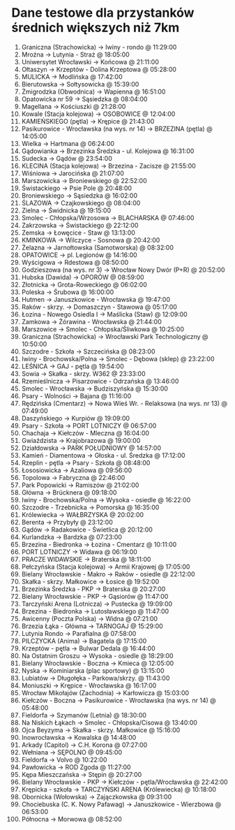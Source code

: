 # Dane testowe dla przystanków średnich większych niż 7km 

1. Graniczna (Strachowicka) -> Iwiny - rondo @ 11:29:00
2. Mroźna -> Lutynia - Straż @ 18:05:00
3. Uniwersytet Wrocławski -> Końcowa @ 21:11:00
4. Ołtaszyn -> Krzeptów - Dolina Krzeptowa @ 05:28:00
5. MULICKA -> Modlińska @ 17:42:00
6. Bierutowska -> Sołtysowicka @ 15:39:00
7. Żmigrodzka (Obwodnica) -> Wapienna @ 16:51:00
8. Opatowicka nr 59 -> Sąsiedzka @ 08:04:00
9. Magellana -> Kościuszki @ 21:28:00
10. Kowale (Stacja kolejowa) -> OSOBOWICE @ 12:04:00
11. KAMIEŃSKIEGO (pętla) -> Krępice @ 21:43:00
12. Pasikurowice - Wrocławska (na wys. nr 14) -> BRZEZINA (pętla) @ 14:05:00
13. Wielka -> Hartmana @ 06:24:00
14. Gądowianka -> Brzezinka Średzka - ul. Kolejowa @ 16:31:00
15. Sudecka -> Gądów @ 23:54:00
16. KLECINA (Stacja kolejowa) -> Brzezina - Zacisze @ 21:55:00
17. Wiśniowa -> Jarocińska @ 21:07:00
18. Marszowicka -> Broniewskiego @ 22:52:00
19. Świstackiego -> Psie Pole @ 20:48:00
20. Broniewskiego -> Sąsiedzka @ 16:02:00
21. ŚLAZOWA -> Czajkowskiego @ 08:04:00
22. Zielna -> Świdnicka @ 19:15:00
23. Smolec - Chłopska/Wrzosowa -> BLACHARSKA @ 07:46:00
24. Zakrzowska -> Świstackiego @ 22:12:00
25. Zemska -> Łowęcice - Staw @ 13:13:00
26. KMINKOWA -> Wilczyce - Sosnowa @ 20:42:00
27. Żelazna -> Jarnołtowska (Samotworska) @ 08:32:00
28. OPATOWICE -> pl. Legionów @ 14:16:00
29. Wyścigowa -> Rdestowa @ 08:50:00
30. Godzieszowa (na wys. nr 3) -> Wrocław Nowy Dwór (P+R) @ 20:52:00
31. Hubska (Dawida) -> OPORÓW @ 08:59:00
32. Złotnicka -> Grota-Roweckiego @ 06:02:00
33. Poleska -> Śrubowa @ 16:00:00
34. Hutmen -> Januszkowice - Wrocławska @ 19:47:00
35. Raków - skrzy. -> Domaszczyn - Stawowa @ 05:17:00
36. Łozina - Nowego Osiedla I -> Maślicka (Staw) @ 12:09:00
37. Zamkowa -> Żórawina - Wrocławska @ 21:44:00
38. Marszowice -> Smolec - Chłopska/Śliwkowa @ 10:25:00
39. Graniczna (Strachowicka) -> Wrocławski Park Technologiczny @ 10:50:00
40. Szczodre - Szkoła -> Szczecińska @ 08:23:00
41. Iwiny - Brochowska/Polna -> Smolec - Dębowa (sklep) @ 23:22:00
42. LEŚNICA -> GAJ - pętla @ 19:54:00
43. Sowia -> Skałka - skrzy. W362 @ 23:33:00
44. Rzemieślnicza -> Pisarzowice - Odrzańska @ 13:46:00
45. Smolec - Wrocławska -> Budziszyńska @ 15:30:00
46. Psary - Wolności -> Bajana @ 11:16:00
47. Rędzińska (Cmentarz) -> Nowa Wieś Wr. - Relaksowa (na wys. nr 13) @ 07:49:00
48. Daszyńskiego -> Kurpiów @ 19:09:00
49. Psary - Szkoła -> PORT LOTNICZY @ 06:57:00
50. Chachaja -> Kiełczów - Mleczna @ 16:04:00
51. Gwiaździsta -> Krajobrazowa @ 19:00:00
52. Działdowska -> PARK POŁUDNIOWY @ 14:57:00
53. Kamień - Diamentowa -> Głoska - ul. Średzka @ 17:12:00
54. Rzeplin - pętla -> Psary - Szkoła @ 08:48:00
55. Łososiowicka -> Azaliowa @ 09:56:00
56. Topolowa -> Fabryczna @ 22:46:00
57. Park Popowicki -> Ramiszów @ 21:02:00
58. Główna -> Brücknera @ 09:18:00
59. Iwiny - Brochowska/Polna -> Wysoka - osiedle @ 16:22:00
60. Szczodre - Trzebnicka -> Pomorska @ 16:35:00
61. Królewiecka -> WAŁBRZYSKA @ 20:02:00
62. Berenta -> Przybyły @ 23:12:00
63. Gądów -> Radakowice - Świetlica @ 20:12:00
64. Kurlandzka -> Bardzka @ 07:23:00
65. Brzezina - Biedronka -> Łozina - Cmentarz @ 10:11:00
66. PORT LOTNICZY -> Widawa @ 06:19:00
67. PRACZE WIDAWSKIE -> Braterska @ 18:11:00
68. Pełczyńska (Stacja kolejowa) -> Armii Krajowej @ 17:05:00
69. Bielany Wrocławskie - Makro -> Raków - osiedle @ 22:12:00
70. Skałka - skrzy. Małkowice -> Łosice @ 19:52:00
71. Brzezinka Średzka - PKP -> Braterska @ 20:27:00
72. Bielany Wrocławskie - PKP -> Gąsiorów @ 11:47:00
73. Tarczyński Arena (Lotnicza) -> Pustecka @ 19:09:00
74. Brzezina - Biedronka -> Lutosławskiego @ 11:47:00
75. Awicenny (Poczta Polska) -> Widna @ 07:21:00
76. Brzezia Łąka - Główna -> TARNOGAJ @ 15:29:00
77. Lutynia Rondo -> Parafialna @ 07:58:00
78. PILCZYCKA (Anima) -> Bagatela @ 17:15:00
79. Krzeptów - pętla -> Bulwar Dedala @ 16:44:00
80. Na Ostatnim Groszu -> Wysoka - osiedle @ 18:29:00
81. Bielany Wrocławskie - Boczna -> Kmieca @ 12:05:00
82. Nyska -> Kominiarska (plac sportowy) @ 13:15:00
83. Lubiatów -> Długołęka - Parkowa/skrzy. @ 11:43:00
84. Moniuszki -> Krępice - Wrocławska @ 16:17:00
85. Wrocław Mikołajów (Zachodnia) -> Karłowicza @ 15:03:00
86. Kiełczów - Boczna -> Pasikurowice - Wrocławska (na wys. nr 14) @ 05:48:00
87. Fieldorfa -> Szymanów (Letnia) @ 18:30:00
88. Na Niskich Łąkach -> Smolec - Chłopska/Cisowa @ 13:40:00
89. Ojca Beyzyma -> Skałka - skrzy. Małkowice @ 15:16:00
90. Inowrocławska -> Kowalska @ 14:48:00
91. Arkady (Capitol) -> C.H. Korona @ 07:27:00
92. Wełniana -> SĘPOLNO @ 09:45:00
93. Fieldorfa -> Volvo @ 10:22:00
94. Pawłowicka -> ROD Zgoda @ 11:27:00
95. Kępa Mieszczańska -> Stępin @ 20:27:00
96. Bielany Wrocławskie - PKP -> Kiełczów - pętla/Wrocławska @ 22:42:00
97. Krępicka - szkoła -> TARCZYŃSKI ARENA (Królewiecka) @ 10:18:00
98. Obornicka (Wołowska) -> Zajączkowska @ 09:31:00
99. Chociebuska (C. K. Nowy Pafawag) -> Januszkowice - Wierzbowa @ 06:53:00
100. Północna -> Morwowa @ 08:52:00
